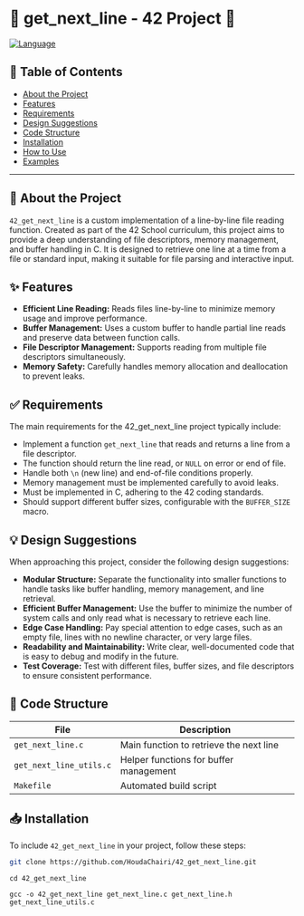 # 🌊 get_next_line - 42 Project 🌊

[![Language](https://img.shields.io/badge/Language-C-blue.svg)](https://en.wikipedia.org/wiki/C_(programming_language))

## 📝 Table of Contents
- [About the Project](#about-the-project)
- [Features](#features)
- [Requirements](#requirements)
- [Design Suggestions](#design-suggestions)
- [Code Structure](#code-structure)
- [Installation](#installation)
- [How to Use](#how-to-use)
- [Examples](#examples)

---

## 🎯 About the Project

`42_get_next_line` is a custom implementation of a line-by-line file reading function. Created as part of the 42 School curriculum, this project aims to provide a deep understanding of file descriptors, memory management, and buffer handling in C. It is designed to retrieve one line at a time from a file or standard input, making it suitable for file parsing and interactive input.

## ✨ Features

- **Efficient Line Reading:** Reads files line-by-line to minimize memory usage and improve performance.
- **Buffer Management:** Uses a custom buffer to handle partial line reads and preserve data between function calls.
- **File Descriptor Management:** Supports reading from multiple file descriptors simultaneously.
- **Memory Safety:** Carefully handles memory allocation and deallocation to prevent leaks.

## ✅ Requirements

The main requirements for the 42_get_next_line project typically include:

- Implement a function `get_next_line` that reads and returns a line from a file descriptor.
- The function should return the line read, or `NULL` on error or end of file.
- Handle both `\n` (new line) and end-of-file conditions properly.
- Memory management must be implemented carefully to avoid leaks.
- Must be implemented in C, adhering to the 42 coding standards.
- Should support different buffer sizes, configurable with the `BUFFER_SIZE` macro.

## 💡 Design Suggestions

When approaching this project, consider the following design suggestions:

- **Modular Structure:** Separate the functionality into smaller functions to handle tasks like buffer handling, memory management, and line retrieval.
- **Efficient Buffer Management:** Use the buffer to minimize the number of system calls and only read what is necessary to retrieve each line.
- **Edge Case Handling:** Pay special attention to edge cases, such as an empty file, lines with no newline character, or very large files.
- **Readability and Maintainability:** Write clear, well-documented code that is easy to debug and modify in the future.
- **Test Coverage:** Test with different files, buffer sizes, and file descriptors to ensure consistent performance.

## 📂 Code Structure

| File                  | Description                                       |
|-----------------------|---------------------------------------------------|
| `get_next_line.c`     | Main function to retrieve the next line           |
| `get_next_line_utils.c`| Helper functions for buffer management            |
| `Makefile`            | Automated build script                            |

## 📥 Installation

To include `42_get_next_line` in your project, follow these steps:

```bash
git clone https://github.com/HoudaChairi/42_get_next_line.git

```
```
cd 42_get_next_line
```
```
gcc -o 42_get_next_line get_next_line.c get_next_line.h get_next_line_utils.c
```
